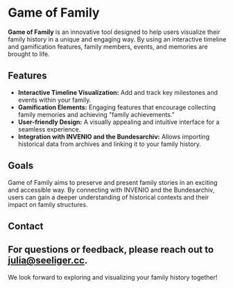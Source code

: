 
# Game of Family 
**Game of Family** is an innovative tool designed to help users visualize their family history in a unique and engaging way. By using an interactive timeline and gamification features, family members, events, and memories are brought to life. 
## Features 
- **Interactive Timeline Visualization:** Add and track key milestones and events within your family. 
- **Gamification Elements:** Engaging features that encourage collecting family memories and achieving "family achievements." 
- **User-friendly Design:** A visually appealing and intuitive interface for a seamless experience. 
- **Integration with INVENIO and the Bundesarchiv:** Allows importing historical data from archives and linking it to your family history. 
## Goals 
Game of Family aims to preserve and present family stories in an exciting and accessible way. By connecting with INVENIO and the Bundesarchiv, users can gain a deeper understanding of historical contexts and their impact on family structures. 
## Contact 
For questions or feedback, please reach out to [julia@seeliger.cc](mailto:julia@seeliger.cc). 
--- 
We look forward to exploring and visualizing your family history together! 
